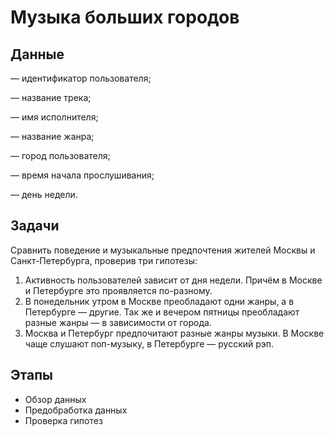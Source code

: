 # Музыка больших городов
## Данные
— идентификатор пользователя;

— название трека;

— имя исполнителя;

— название жанра;

— город пользователя;

— время начала прослушивания;

— день недели.

## Задачи
Сравнить поведение и музыкальные предпочтения жителей Москвы и Санкт-Петербурга, проверив три гипотезы:
1. Активность пользователей зависит от дня недели. Причём в Москве и Петербурге это проявляется по-разному.
2. В понедельник утром в Москве преобладают одни жанры, а в Петербурге — другие. Так же и вечером пятницы преобладают разные жанры — в зависимости от города.
3. Москва и Петербург предпочитают разные жанры музыки. В Москве чаще слушают поп-музыку, в Петербурге — русский рэп.

## Этапы
- Обзор данных
- Предобработка данных
- Проверка гипотез
